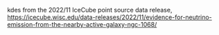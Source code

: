 
kdes from the 2022/11 IceCube point source data release, 
https://icecube.wisc.edu/data-releases/2022/11/evidence-for-neutrino-emission-from-the-nearby-active-galaxy-ngc-1068/


